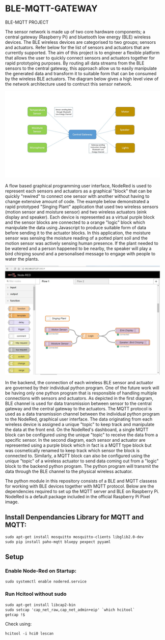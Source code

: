 # BLE-MQTT-GATEWAY
BLE-MQTT PROJECT

The sensor network is made up of two core hardware components; a central gateway (Raspberry Pi) and bluetooth low energy (BLE) wireless devices. The BLE wireless devices are categorised to two groups; sensors and actuators. Refer below for the list of sensors and actuators that are currently supported. The aim of this project is to engineer a flexible platform that allows the user to quickly connect sensors and actuators together for rapid prototyping purposes. By routing all data streams from the BLE sensors to the central gateway, this approach allow us to easily manipulate the generated data and transform it to suitable form that can be consumed by the wireless BLE actuators. The diagram below gives a high level view of the network architecture used to contruct this sensor network.

![Alt text](/pictures/sensor_network.jpeg.jpg?raw=true "Optional Title")

A flow based graphical programming user interface, NodeRed is used to represent each sensors and actuators as a graphical "block" that can be quickly "rewired" to connect one sensor with another without having to change extensive amount of code. The example below demonstrated a rapid prototyped "Singing Plant" application that used two wireless sensors (motion sensor and moisture sensor) and two wireless actuators (eink display and speaker). Each device is represented as a virtual purple block and the sensor blocks are connected to a orange "logic" block which manipulate the data using Javascript to produce suitable form of data before sending it to the actuator blocks. In this application, the moisture sensor was sensing the moisture reading of a potted plant soil and the motion sensor was actively sensing human presence. If the plant needed to be watered and a person happened to be nearby, the speaker will play a bird chirping sound and a personalised message to engage with people to water the plants.

![Alt text](/pictures/flow_example.jpg?raw=true "Optional Title")

In the backend, the connection of each wireless BLE sensor and actuator are governed by their individual python program. One of the future work will be having only one python program that is responsible of handling multiple connections with sensors and actuators. As depicted in the first diagram, BLE channel is used for data transmission between sensor to the central gateway and the central gateway to the actuators. The MQTT protocol is used as a data transmission channel between the individual python program to the NodeRed, graphical user interface. The data originating from each wireless device is assigned a unique "topic" to keep track and manipulate the data at the front end. On the NodeRed's dashboard, a single MQTT block can be configured using the unique "topic" to receive the data from a specific sensor. In the second diagram, each sensor and actuator are represented using a purple block which in fact is a MQTT type block but was cosmetically renamed to keep track which sensor the block is connected to. Similarly, a MQTT block can also be configured using the unique "topic" of a wireless actuator to send data coming out from a "logic" block to the backend python program. The python program will transmit the data through the BLE channel to the physical wireless actuator.

The python module in this repository consists of a BLE and MQTT classess for working with BLE devices together with MQTT protocol.
Below are the dependencies required to set up the MQTT server and BLE on Raspberry Pi. NodeRed is a default package included in the official Raspberry Pi Pixel image.


## Install Denpendancies Library for MQTT and MQTT:
```
sudo apt-get install mosquitto mosquitto-clients libglib2.0-dev
sudo pip install paho-mqtt bluepy pexpect pyyaml
```

## Setup

### Enable Node-Red on Startup:
```
sudo systemctl enable nodered.service
```

### Run Hcitool without sudo

```
sudo apt-get install libcap2-bin
sudo setcap 'cap_net_raw,cap_net_admin+eip' `which hcitool`
getcap !$
```
Check using:
```
hcitool -i hci0 lescan
```
